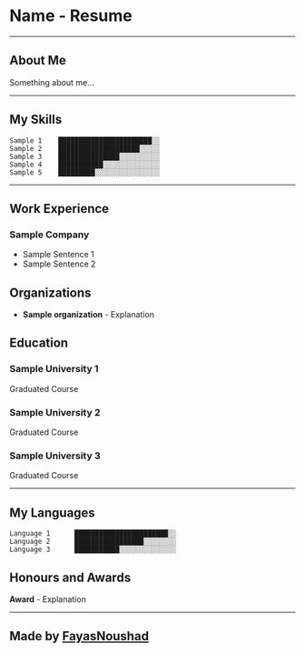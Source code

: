 # Name - Resume

---

## About Me

Something about me...

---

## My Skills

```
Sample 1    ███████████████████████░░
Sample 2    ████████████████████░░░░░
Sample 3    ███████████████░░░░░░░░░░
Sample 4    ███████████░░░░░░░░░░░░░░
Sample 5    █████████░░░░░░░░░░░░░░░░
```
---

## Work Experience

### Sample Company</h4>

- Sample Sentence 1
- Sample Sentence 2

## Organizations

- **Sample organization** - Explanation

## Education

### Sample University 1

Graduated Course

### Sample University 2

Graduated Course

### Sample University 3

Graduated Course

---

## My Languages

```
Language 1      ███████████████████████░░
Language 2      █████████████████░░░░░░░░
Language 3      ███████████░░░░░░░░░░░░░░
```

## Honours and Awards

**Award** - Explanation

---

## Made by [FayasNoushad](https://github.com/FayasNoushad)
